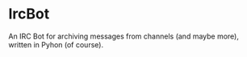 IrcBot
======

An IRC Bot for archiving messages from channels (and maybe more), written in Pyhon (of course).